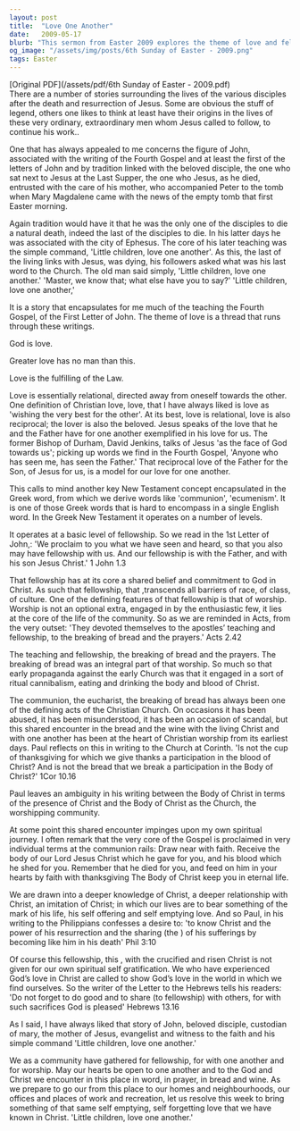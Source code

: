 ```yaml
---
layout: post
title:  "Love One Another"
date:   2009-05-17
blurb: "This sermon from Easter 2009 explores the theme of love and fellowship, focusing on the teachings of John, the beloved disciple. It emphasizes the importance of love as a relational and reciprocal act, and the role of fellowship in the Christian community. The sermon calls for the congregation to embody the self-emptying, self-forgetting love that is known in Christ."
og_image: "/assets/img/posts/6th Sunday of Easter - 2009.png"
tags: Easter
---
```

[Original PDF](/assets/pdf/6th Sunday of Easter - 2009.pdf)    
There are a number of stories surrounding the lives of the various disciples after the death and resurrection of Jesus. Some are obvious the stuff of legend, others one likes to think at least have their origins in the lives of these very ordinary, extraordinary men whom Jesus called to follow, to continue his work..

One that has always appealed to me concerns the figure of John, associated with the writing of the Fourth Gospel and at least the first of the letters of John and by tradition linked with the beloved disciple, the one who sat next to Jesus at the Last Supper, the one who Jesus, as he died, entrusted with the care of his mother, who accompanied Peter to the tomb when Mary Magdalene came with the news of the empty tomb that first Easter morning.

Again tradition would have it that he was the only one of the disciples to die a natural death, indeed the last of the disciples to die. In his latter days he was associated with the city of Ephesus. The core of his later teaching was the simple command, 'Little children, love one another'. As this, the last of the living links with Jesus, was dying, his followers asked what was his last word to the Church. The old man said simply, 'Little children, love one another.' 'Master, we know that; what else have you to say?' 'Little children, love one another,'

It is a story that encapsulates for me much of the teaching the Fourth Gospel, of the First Letter of John. The theme of love is a thread that runs through these writings.

God is love.

Greater love has no man than this.

Love is the fulfilling of the Law.

Love is essentially relational, directed away from oneself towards the other. One definition of Christian love, love, that I have always liked is love as 'wishing the very best for the other'. At its best, love is relational, love is also reciprocal; the lover is also the beloved. Jesus speaks of the love that he and the Father have for one another exemplified in his love for us. The former Bishop of Durham, David Jenkins, talks of Jesus 'as the face of God towards us'; picking up words we find in the Fourth Gospel, 'Anyone who has seen me, has seen the Father.' That reciprocal love of the Father for the Son, of Jesus for us, is a model for our love for one another.

This calls to mind another key New Testament concept encapsulated in the Greek word, from which we derive words like 'communion', 'ecumenism'. It is one of those Greek words that is hard to encompass in a single English word. In the Greek New Testament it operates on a number of levels.

It operates at a basic level of fellowship. So we read in the 1st Letter of John,:
'We proclaim to you what we have seen and heard, so that you also may have fellowship with us. And our fellowship is with the Father, and with his son Jesus Christ.' 1 John 1.3

That fellowship has at its core a shared belief and commitment to God in Christ. As such that fellowship, that ,transcends all barriers of race, of class, of culture. One of the defining features of that fellowship is that of worship. Worship is not an optional extra, engaged in by the enthusiastic few, it lies at the core of the life of the community. So as we are reminded in Acts, from the very outset:
'They devoted themselves to the apostles’ teaching and fellowship, to the breaking of bread and the prayers.' Acts 2.42

The teaching and fellowship, the breaking of bread and the prayers. The breaking of bread was an integral part of that worship. So much so that early propaganda against the early Church was that it engaged in a sort of ritual cannibalism, eating and drinking the body and blood of Christ.

The communion, the eucharist, the breaking of bread has always been one of the defining acts of the Christian Church. On occasions it has been abused, it has been misunderstood, it has been an occasion of scandal, but this shared encounter in the bread and the wine with the living Christ and with one another has been at the heart of Christian worship from its earliest days. Paul reflects on this in writing to the Church at Corinth.
'Is not the cup of thanksgiving for which we give thanks a participation in the blood of Christ? And is not the bread that we break a participation in the Body of Christ?' 1Cor 10.16

Paul leaves an ambiguity in his writing between the Body of Christ in terms of the presence of Christ and the Body of Christ as the Church, the worshipping community.

At some point this shared encounter impinges upon my own spiritual journey. I often remark that the very core of the Gospel is proclaimed in very individual terms at the communion rails:
Draw near with faith.
Receive the body of our Lord Jesus Christ which he gave for you, and his blood which he shed for you.
Remember that he died for you, and feed on him in your hearts by faith with thanksgiving
The Body of Christ keep you in eternal life.

We are drawn into a deeper knowledge of Christ, a deeper relationship with Christ, an imitation of Christ; in which our lives are to bear something of the mark of his life, his self offering and self emptying love. And so Paul, in his writing to the Philippians confesses a desire to:
'to know Christ and the power of his resurrection and the sharing (the ) of his sufferings by becoming like him in his death' Phil 3:10

Of course this fellowship, this , with the crucified and risen Christ is not given for our own spiritual self gratification. We who have experienced God’s love in Christ are called to show God’s love in the world in which we find ourselves. So the writer of the Letter to the Hebrews tells his readers:
'Do not forget to do good and to share (to fellowship) with others, for with such sacrifices God is pleased' Hebrews 13.16

As I said, I have always liked that story of John, beloved disciple, custodian of mary, the mother of Jesus, evangelist and witness to the faith and his simple command 'Little children, love one another.'

We as a community have gathered for fellowship, for with one another and for worship. May our hearts be open to one another and to the God and Christ we encounter in this place in word, in prayer, in bread and wine. As we prepare to go our from this place to our homes and neighbourhoods, our offices and places of work and recreation, let us resolve this week to bring something of that same self emptying, self forgetting love that we have known in Christ. 'Little children, love one another.'
